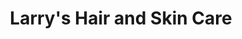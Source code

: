 ---
title: "Larry's Hair and Skin Care"
url: /edwardsville/larrys-hair-and-skin-care/
shop: beauty
---